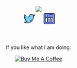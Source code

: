 
<center><img src = "https://raw.githubusercontent.com/marcosci/marcosci/main/header.gif"></center>

<div align="center">
&nbsp;&nbsp;&nbsp; <a href="https://twitter.com/shinysci" target="_blank"><img height="30" src="https://raw.githubusercontent.com/AbhishekMaira10/AbhishekMaira10/master/Resources/png/twitter.png?raw=true"></a>&nbsp;&nbsp;&nbsp;&nbsp;&nbsp;
<a href="https://www.linkedin.com/in/marco-sciaini-4735781b8/" target="_blank"><img height="30" src="https://raw.githubusercontent.com/AbhishekMaira10/AbhishekMaira10/master/linkedin.png?raw=true"></a>&nbsp;&nbsp;&nbsp; 
</div>

<br>
<br>
<br>

<div align="center">
If you like what I am doing:

 <a href="https://www.buymeacoffee.com/marcosci" target="_blank"><img src="https://cdn.buymeacoffee.com/buttons/v2/default-yellow.png" alt="Buy Me A Coffee" height = "100" ></a>
</div>
